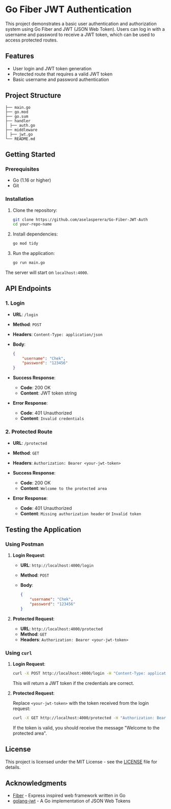 # Go Fiber JWT Authentication

This project demonstrates a basic user authentication and authorization system using Go Fiber and JWT (JSON Web Token). Users can log in with a username and password to receive a JWT token, which can be used to access protected routes.

## Features

- User login and JWT token generation
- Protected route that requires a valid JWT token
- Basic username and password authentication

## Project Structure
```
├── main.go
├── go.mod
├── go.sum
├── handler
│ ├── auth.go
├── middleware
│ ├── jwt.go
└── README.md
```

## Getting Started

### Prerequisites

- Go (1.16 or higher)
- Git

### Installation

1. Clone the repository:

    ```bash
    git clone https://github.com/aselasperera/Go-Fiber-JWT-Auth
    cd your-repo-name
    ```

2. Install dependencies:

    ```bash
    go mod tidy
    ```

3. Run the application:

    ```bash
    go run main.go
    ```

The server will start on `localhost:4000`.

## API Endpoints

### 1. Login

- **URL**: `/login`
- **Method**: `POST`
- **Headers**: `Content-Type: application/json`
- **Body**:

    ```json
    {
        "username": "Chek",
        "password": "123456"
    }
    ```

- **Success Response**:

    - **Code**: 200 OK
    - **Content**: JWT token string

- **Error Response**:

    - **Code**: 401 Unauthorized
    - **Content**: `Invalid credentials`

### 2. Protected Route

- **URL**: `/protected`
- **Method**: `GET`
- **Headers**: `Authorization: Bearer <your-jwt-token>`

- **Success Response**:

    - **Code**: 200 OK
    - **Content**: `Welcome to the protected area`

- **Error Response**:

    - **Code**: 401 Unauthorized
    - **Content**: `Missing authorization header` or `Invalid token`

## Testing the Application

### Using Postman

1. **Login Request**:

    - **URL**: `http://localhost:4000/login`
    - **Method**: `POST`
    - **Body**:

        ```json
        {
            "username": "Chek",
            "password": "123456"
        }
        ```

2. **Protected Request**:

    - **URL**: `http://localhost:4000/protected`
    - **Method**: `GET`
    - **Headers**: `Authorization: Bearer <your-jwt-token>`

### Using `curl`

1. **Login Request**:

    ```bash
    curl -X POST http://localhost:4000/login -H "Content-Type: application/json" -d '{"username": "Chek", "password": "123456"}'
    ```

    This will return a JWT token if the credentials are correct.

2. **Protected Request**:

    Replace `<your-jwt-token>` with the token received from the login request:

    ```bash
    curl -X GET http://localhost:4000/protected -H "Authorization: Bearer <your-jwt-token>"
    ```

    If the token is valid, you should receive the message "Welcome to the protected area".

## License

This project is licensed under the MIT License - see the [LICENSE](LICENSE) file for details.

## Acknowledgments

- [Fiber](https://gofiber.io/) - Express inspired web framework written in Go
- [golang-jwt](https://github.com/golang-jwt/jwt) - A Go implementation of JSON Web Tokens
